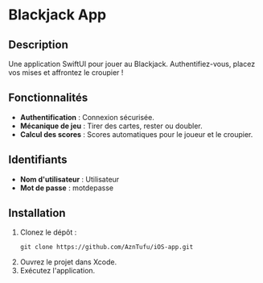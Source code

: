 # Blackjack App

## Description

Une application SwiftUI pour jouer au Blackjack. Authentifiez-vous, placez vos mises et affrontez le croupier !

## Fonctionnalités

- **Authentification** : Connexion sécurisée.
- **Mécanique de jeu** : Tirer des cartes, rester ou doubler.
- **Calcul des scores** : Scores automatiques pour le joueur et le croupier.

## Identifiants

- **Nom d'utilisateur** : Utilisateur
- **Mot de passe** : motdepasse

## Installation

1. Clonez le dépôt :
   ```
   git clone https://github.com/AznTufu/iOS-app.git
   ```
2. Ouvrez le projet dans Xcode.
3. Exécutez l'application.

